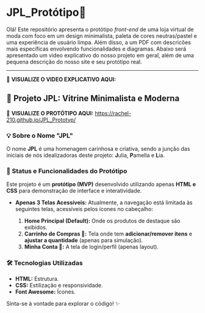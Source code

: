 # JPL_Protótipo💎
Olá! Este repositório apresenta o protótipo *front-end* de uma loja virtual de moda com foco em um design minimalista, paleta de cores neutras/pastel e uma experiência de usuário limpa. Além disso, a um PDF com descricões mais específicas envolvendo funcionalidades e diagramas. Abaixo será apresentado um video explicativo do nosso projeto em geral, além de uma pequena descrição do nosso site e seu protótipo real.
***
🎥 **VISUALIZE O VIDEO EXPLICATIVO AQUI:** 

## 🌟 Projeto JPL: Vitrine Minimalista e Moderna
🔗 **VISUALIZE O PROTÓTIPO AQUI:** https://rachel-210.github.io/JPL_Prototyp/

### 💡 Sobre o Nome "JPL"

O nome **JPL** é uma homenagem carinhosa e criativa, sendo a junção das iniciais de nós idealizadoras deste projeto: **J**ulia, **P**amella e **L**ia.

### 🚧 Status e Funcionalidades do Protótipo

Este projeto é um **protótipo (MVP)** desenvolvido utilizando apenas **HTML e CSS** para demonstração de interface e interatividade.

* **Apenas 3 Telas Acessíveis:** Atualmente, a navegação está limitada às seguintes telas, acessíveis pelos ícones no cabeçalho:
  
  1) **Home Principal (Default):** Onde os produtos de destaque são exibidos.
  2) **Carrinho de Compras 🛒:** Tela onde tem **adicionar/remover itens** e **ajustar a quantidade** (apenas para simulação).
  3) **Minha Conta 👤:** A tela de login/perfil (apenas layout).

### 🛠️ Tecnologias Utilizadas

* **HTML:** Estrutura.
* **CSS:** Estilização e responsividade.
* **Font Awesome:** Ícones.

Sinta-se à vontade para explorar o código! ✨
